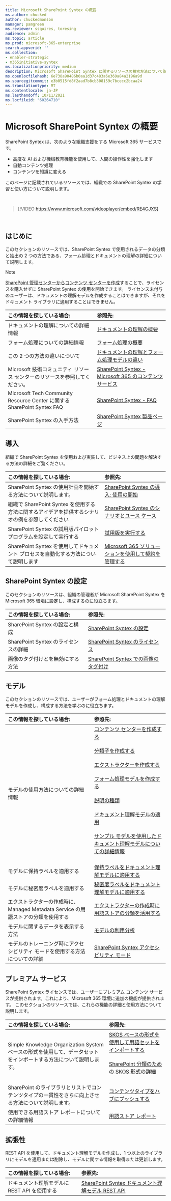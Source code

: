 ```yaml
---
title: Microsoft SharePoint Syntex の概要
ms.author: chucked
author: chuckedmonson
manager: pamgreen
ms.reviewer: ssquires, toresing
audience: admin
ms.topic: article
ms.prod: microsoft-365-enterprise
search.appverid: ''
ms.collection:
- enabler-strategic
- m365initiative-syntex
ms.localizationpriority: medium
description: Microsoft SharePoint Syntex に関するリソースの検索方法について説明します。
ms.openlocfilehash: 6e738a90486b0aa1d37c483a6e369a84a2196a9d
ms.sourcegitcommit: e3b0515fd8f2aad7b8cb308159c7bcecc2bcaa24
ms.translationtype: MT
ms.contentlocale: ja-JP
ms.lasthandoff: 10/11/2021
ms.locfileid: "60264710"
---
```

# <a name="introduction-to-microsoft-sharepoint-syntex"></a>Microsoft SharePoint Syntex の概要

SharePoint Syntex は、次のような組織支援をする Microsoft 365 サービスです。

- 高度な AI および機械教育機能を使用して、人間の操作性を強化します
- 自動コンテンツ処理
- コンテンツを知識に変える

このページに記載されているリソースでは、組織での SharePoint Syntex の学習と使い方について説明します。

</br>

> [!VIDEO https://www.microsoft.com/videoplayer/embed/RE4GJXS] 

</br>

## <a name="get-started"></a>はじめに

このセクションのリソースでは、SharePoint Syntex で使用されるデータの分類と抽出の 2 つの方法である、フォーム処理とドキュメントの理解の詳細について説明します。

> [!NOTE]
> [SharePoint 管理センターからコンテンツ センターを作成](create-a-content-center.md)することで、ライセンスを購入せずに SharePoint Syntex の使用を開始できます。 ライセンス未付与のユーザーは、ドキュメントの理解モデルを作成することはできますが、それをドキュメント ライブラリに適用することはできません。

| この情報を探している場合: | 参照先: |
|:-----|:-----|
|ドキュメントの理解についての詳細情報|[ドキュメントの理解の概要](./document-understanding-overview.md)|
|フォーム処理についての詳細情報|[フォーム処理の概要](./form-processing-overview.md)|
|この 2 つの方法の違いについて|[ドキュメントの理解とフォーム処理モデルの違い](./difference-between-document-understanding-and-form-processing-model.md)|
|Microsoft 技術コミュニティ リソース センターのリソースを参照してください。|[SharePoint Syntex - Microsoft 365 のコンテンツ サービス](https://techcommunity.microsoft.com/t5/sharepoint-syntex/bg-p/SharePointSyntex)|
|Microsoft Tech Community Resource Center に関する SharePoint Syntex FAQ |[SharePoint Syntex - FAQ](https://resources.techcommunity.microsoft.com/sharepoint-syntex/faq/)|
|SharePoint Syntex の入手方法 |[SharePoint Syntex 製品ページ](https://www.microsoft.com/microsoft-365/enterprise/sharepoint-syntex)|

## <a name="adoption"></a>導入

組織で SharePoint Syntex を使用および実装して、ビジネス上の問題を解決する方法の詳細をご覧ください。 

| この情報を探している場合: | 参照先: |
|:-----|:-----|
|SharePoint Syntex の使用計画を開始する方法について説明します。 |[SharePoint Syntex の導入: 使用の開始](./adoption-getstarted.md)| 
|組織で SharePoint Syntex を使用する方法に関するアイデアを提供するシナリオの例を参照してください |[SharePoint Syntex のシナリオとユース ケース](./adoption-scenarios.md)| 
|SharePoint Syntex の試用版パイロット プログラムを設定して実行する |[試用版を実行する](./trial-syntex.md)|
|SharePoint Syntex を使用してドキュメント プロセスを自動化する方法について説明します |[Microsoft 365 ソリューションを使用して契約を管理する](./solution-manage-contracts-in-microsoft-365.md)| 

## <a name="set-up-sharepoint-syntex"></a>SharePoint Syntex の設定

このセクションのリソースは、組織の管理者が Microsoft SharePoint Syntex を Microsoft 365 環境に設定し、構成するのに役立ちます。

| この情報を探している場合: | 参照先: |
|:-----|:-----|
|SharePoint Syntex の設定と構成|[SharePoint Syntex の設定](./set-up-content-understanding.md)|
|SharePoint Syntex のライセンスの詳細|[SharePoint Syntex のライセンス](./syntex-licensing.md)|
|画像のタグ付けとを無効にする方法|[SharePoint Syntex での画像のタグ付け](./image-tagging.md)|

## <a name="models"></a>モデル

このセクションのリソースでは、ユーザーがフォーム処理とドキュメントの理解モデルを作成し、構成する方法を学ぶのに役立ちます。

| この情報を探している場合: | 参照先: |
|:-----|:-----|
|モデルの使用方法についての詳細情報|[コンテンツ センターを作成する](./create-a-content-center.md)<br><br>[分類子を作成する](./create-a-classifier.md)<br><br>[エクストラクターを作成する](./create-an-extractor.md)<br><br>[フォーム処理モデルを作成する](./create-a-form-processing-model.md)<br><br>[説明の種類](./explanation-types-overview.md)<br><br>[ドキュメント理解モデルの適用](./apply-a-model.md)<br><br>[サンプル モデルを使用したドキュメント理解モデルについての詳細情報](./learn-about-document-understanding-models-through-the-sample-model.md)<br><br>|
|モデルに保持ラベルを適用する|[保持ラベルをドキュメント理解モデルに適用する](./apply-a-retention-label-to-a-model.md)|
|モデルに秘密度ラベルを適用する|[秘密度ラベルをドキュメント理解モデルに適用する](./apply-a-sensitivity-label-to-a-model.md)|
|エクストラクターの作成時に、 Managed Metadata Service の用語ストアの分類を使用する|[エクストラクターの作成時に用語ストアの分類を活用する](./leverage-term-store-taxonomy.md)|
|モデルに関するデータを表示する方法|[モデルの利用分析](./model-usage-analytics.md)|
|モデルのトレーニング時にアクセシビリティ モードを使用する方法についての詳細|[SharePoint Syntex アクセシビリティ モード](./accessibility-mode.md)|

## <a name="premium-services"></a>プレミアム サービス

SharePoint Syntex ライセンスでは、ユーザーにプレミアム コンテンツ サービスが提供されます。これにより、Microsoft 365 環境に追加の機能が提供されます。 このセクションのリソースでは、これらの機能の詳細と使用方法について説明します。

| この情報を探している場合: | 参照先: |
|:-----|:-----|
|Simple Knowledge Organization System ベースの形式を使用して、データセットをインポートする方法について説明します。|[SKOS ベースの形式を使用して用語セットをインポートする](./import-term-set-skos.md)<br><br>[SharePoint 分類のための SKOS 形式の詳細](./skos-format-reference.md)<br><br>|
|SharePoint のライブラリとリストでコンテンツタイプの一貫性をさらに向上させる方法について説明します。|[コンテンツタイプをハブにプッシュする](./push-content-type-to-hub.md)|
|使用できる用語ストア レポートについての詳細情報|[用語ストア レポート](./term-store-analytics.md)|

## <a name="extensibility"></a>拡張性

REST API を使用して、ドキュメント理解モデルを作成し、1 つ以上のライブラリにモデルを適用または削除し、モデルに関する情報を取得または更新します。

| この情報を探している場合: | 参照先: |
|:-----|:-----|
|ドキュメント理解モデルに REST API を使用する|[SharePoint Syntex ドキュメント理解モデル REST API](/sharepoint/dev/apis/syntex/syntex-model-rest-api)|
